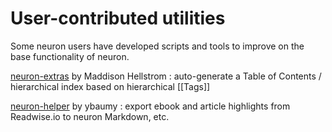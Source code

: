 # User-contributed utilities

Some neuron users have developed scripts and tools to improve on the base functionality of neuron.

[neuron-extras](https://github.com/b0o/neuron-extras) by Maddison Hellstrom
: auto-generate a Table of Contents / hierarchical index based on hierarchical [[Tags]]

[neuron-helper] by ybaumy
: export ebook and article highlights from Readwise.io to neuron Markdown, etc.

[neuron-helper]: https://github.com/zettelzottel/neuron-helper
